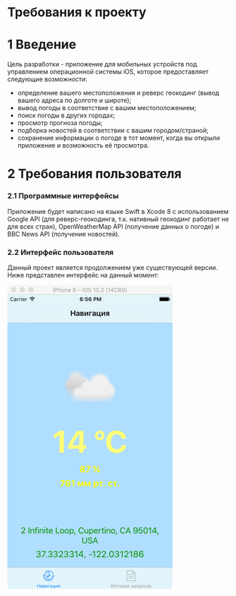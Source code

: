 # Требования к проекту

# 1 Введение

Цель разработки - приложение для мобильных устройств под управлением операционной системы iOS, которое предоставляет следующие возможности:
- определение вашего местоположения и реверс геокодинг (вывод вашего адреса по долготе и широте);
- вывод погоды в соответствие с вашим местоположением;
- поиск погоды в других городах;
- просмотр прогноза погоды;
- подборка новостей в соответствии с вашим городом/страной;
- сохранение информации о погоде в тот момент, когда вы открыли приложение и возможность её просмотра.

# 2 Требования пользователя
### 2.1 Программные интерфейсы

Приложение будет написано на языке Swift в Xcode 8 с использованием Google API (для реверс-геокодинга, т.к. нативный геокодинг работает не для всех стран), OpenWeatherMap API (получение данных о погоде) и BBC News API (получение новостей).

### 2.2 Интерфейс пользователя

Данный проект является продолжением уже существующей версии. Ниже представлен интерфейс на данный момент:

![alt text](AppScreenShots/MainScreen.tiff "Главный экран")
